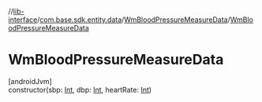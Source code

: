 //[lib-interface](../../../index.md)/[com.base.sdk.entity.data](../index.md)/[WmBloodPressureMeasureData](index.md)/[WmBloodPressureMeasureData](-wm-blood-pressure-measure-data.md)

# WmBloodPressureMeasureData

[androidJvm]\
constructor(sbp: [Int](https://kotlinlang.org/api/latest/jvm/stdlib/kotlin/-int/index.html), dbp: [Int](https://kotlinlang.org/api/latest/jvm/stdlib/kotlin/-int/index.html), heartRate: [Int](https://kotlinlang.org/api/latest/jvm/stdlib/kotlin/-int/index.html))
